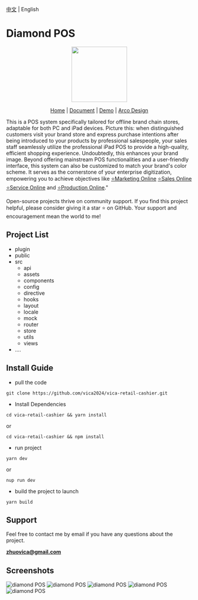 [中文](./README.md) | English

# Diamond POS
<p align="center">
    <img src="https://s1.imagehub.cc/images/2024/04/29/9e531fec82c60fefbaceaafc8fbf7229.png" width="150" />
</p>
<p align="center">
    <a href="" target="_blank">Home</a> |
    <a href="" target="_blank">Document</a> | 
    <a href="" target="_blank">Demo</a> |
    <a href="https://arco.design" target="_blank">Arco Design</a>
</p>

This is a POS system specifically tailored for offline brand chain stores, adaptable for both PC and iPad devices. Picture this: when distinguished customers visit your brand store and express purchase intentions after being introduced to your products by professional salespeople, your sales staff seamlessly utilize the professional iPad POS to provide a high-quality, efficient shopping experience. Undoubtedly, this enhances your brand image. Beyond offering mainstream POS functionalities and a user-friendly interface, this system can also be customized to match your brand's color scheme. It serves as the cornerstone of your enterprise digitization, empowering you to achieve objectives like <a href="" target="_blank">⭐Marketing Online</a> <a href="" target="_blank">⭐Sales Online</a> <a href="" target="_blank">⭐Service Online</a> and <a href="" target="_blank">⭐Production Online</a>."

Open-source projects thrive on community support. If you find this project helpful, please consider giving it a star ⭐️ on GitHub. Your support and encouragement mean the world to me!

## Project List
- plugin
- public
- src
    - api
    - assets
    - components
    - config
    - directive
    - hooks
    - layout
    - locale
    - mock
    - router
    - store
    - utils
    - views
- ....


## Install Guide

- pull the code
```
git clone https://github.com/vica2024/vica-retail-cashier.git
```
- Install Dependencies
```
cd vica-retail-cashier && yarn install 
```
or
```
cd vica-retail-cashier && npm install
```
- run project
```
yarn dev
```
or
```
nup run dev
```
- build the project to launch
```
yarn build
```

## Support

Feel free to contact me by email if you have any questions about the project. 

**zhuovica@gmail.com**

## Screenshots

<img src="https://s21.ax1x.com/2024/06/11/pkUYRgO.png" alt="diamond POS" />

<img src="https://s21.ax1x.com/2024/06/11/pkUY5bd.png" alt="diamond POS" />

<img src="https://s21.ax1x.com/2024/06/11/pkUYTUI.png" alt="diamond POS" />

<img src="https://s21.ax1x.com/2024/06/11/pkUY75t.png" alt="diamond POS" />

<img src="https://s21.ax1x.com/2024/06/11/pkUYbPP.png" alt="diamond POS" />
